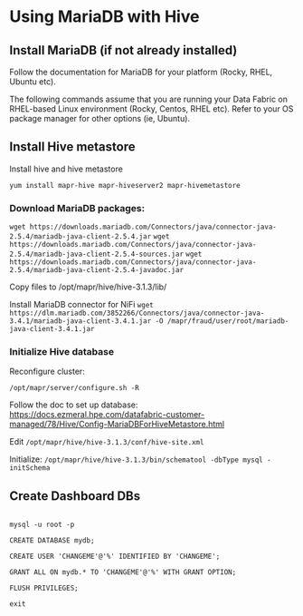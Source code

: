 # Using MariaDB with Hive

## Install MariaDB (if not already installed)

Follow the documentation for MariaDB for your platform (Rocky, RHEL, Ubuntu etc).

The following commands assume that you are running your Data Fabric on RHEL-based Linux environment (Rocky, Centos, RHEL etc). Refer to your OS package manager for other options (ie, Ubuntu).

## Install Hive metastore

Install hive and hive metastore

`yum install mapr-hive mapr-hiveserver2 mapr-hivemetastore`

### Download MariaDB packages:

<!-- Not sure why Hive uses 2.5.4 version and NiFi below uses 3.4.1 version -->
`wget https://downloads.mariadb.com/Connectors/java/connector-java-2.5.4/mariadb-java-client-2.5.4.jar`
`wget https://downloads.mariadb.com/Connectors/java/connector-java-2.5.4/mariadb-java-client-2.5.4-sources.jar`
`wget https://downloads.mariadb.com/Connectors/java/connector-java-2.5.4/mariadb-java-client-2.5.4-javadoc.jar`

Copy files to /opt/mapr/hive/hive-3.1.3/lib/

Install MariaDB connector for NiFi
`wget https://dlm.mariadb.com/3852266/Connectors/java/connector-java-3.4.1/mariadb-java-client-3.4.1.jar -O /mapr/fraud/user/root/mariadb-java-client-3.4.1.jar`


### Initialize Hive database

Reconfigure cluster:

`/opt/mapr/server/configure.sh -R`

Follow the doc to set up database: https://docs.ezmeral.hpe.com/datafabric-customer-managed/78/Hive/Config-MariaDBForHiveMetastore.html


Edit `/opt/mapr/hive/hive-3.1.3/conf/hive-site.xml`

Initialize: `/opt/mapr/hive/hive-3.1.3/bin/schematool -dbType mysql -initSchema`


## Create Dashboard DBs

```shell

mysql -u root -p

CREATE DATABASE mydb;

CREATE USER 'CHANGEME'@'%' IDENTIFIED BY 'CHANGEME';

GRANT ALL ON mydb.* TO 'CHANGEME'@'%' WITH GRANT OPTION;

FLUSH PRIVILEGES;

exit

```
